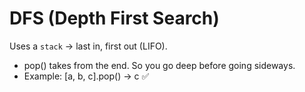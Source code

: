 # DFS (Depth First Search)
Uses a `stack` → last in, first out (LIFO).
- pop() takes from the end.
So you go deep before going sideways.
- Example: [a, b, c].pop() → c ✅
